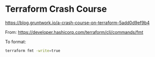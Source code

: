 # Terraform Crash Course

https://blog.gruntwork.io/a-crash-course-on-terraform-5add0d9ef9b4

From: https://developer.hashicorp.com/terraform/cli/commands/fmt

To format:

```bash
terraform fmt -write=true
```
